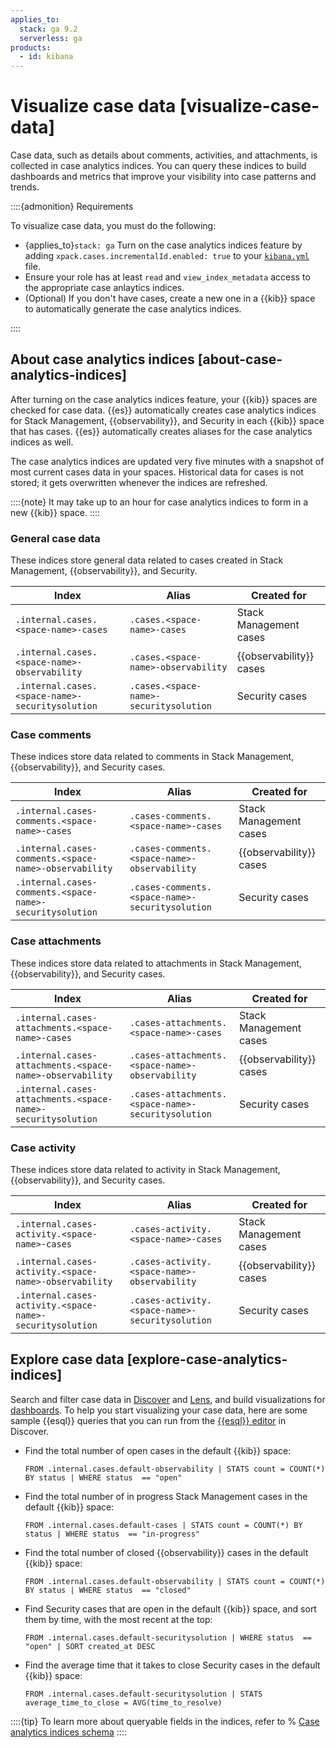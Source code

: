 ```yaml
---
applies_to:
  stack: ga 9.2
  serverless: ga
products:
  - id: kibana
---
```


# Visualize case data [visualize-case-data]

Case data, such as details about comments, activities, and attachments, is collected in case analytics indices. You can query these indices to build dashboards and metrics that improve your visibility into case patterns and trends. 

::::{admonition} Requirements

To visualize case data, you must do the following:

* {applies_to}`stack: ga` Turn on the case analytics indices feature by adding `xpack.cases.incrementalId.enabled: true` to your [`kibana.yml`](/deploy-manage/stack-settings.md) file.
* Ensure your role has at least `read` and `view_index_metadata` access to the appropriate case anlaytics indices.
* (Optional) If you don't have cases, create a new one in a {{kib}} space to automatically generate the case analytics indices. 

::::

## About case analytics indices [about-case-analytics-indices]

After turning on the case analytics indices feature, your {{kib}} spaces are checked for case data. {{es}} automatically creates case analytics indices for Stack Management, {{observability}}, and Security in each {{kib}} space that has cases. {{es}} automatically creates aliases for the case analytics indices as well.

The case analytics indices are updated very five minutes with a snapshot of most current cases data in your spaces. Historical data for cases is not stored; it gets overwritten whenever the indices are refreshed.

::::{note} 
It may take up to an hour for case analytics indices to form in a new {{kib}} space. 
::::

### General case data

These indices store general data related to cases created in Stack Management, {{observability}}, and Security.

| Index    | Alias | Created for | 
| ---------------------------- | ---------------------- |----------------------------------------- | 
| `.internal.cases.<space-name>-cases` |  `.cases.<space-name>-cases` | Stack Management cases  | 
| `.internal.cases.<space-name>-observability` |  `.cases.<space-name>-observability` | {{observability}} cases   | 
| `.internal.cases.<space-name>-securitysolution` |  `.cases.<space-name>-securitysolution` | Security cases  | 

### Case comments

These indices store data related to comments in Stack Management, {{observability}}, and Security cases.

| Index    | Alias | Created for | 
| ---------------------------- | ---------------------- |----------------------------------------- | 
| `.internal.cases-comments.<space-name>-cases` |  `.cases-comments.<space-name>-cases` | Stack Management cases    | 
| `.internal.cases-comments.<space-name>-observability` |  `.cases-comments.<space-name>-observability` | {{observability}} cases    | 
| `.internal.cases-comments.<space-name>-securitysolution` |  `.cases-comments.<space-name>-securitysolution` | Security cases   | 


### Case attachments

These indices store data related to attachments in Stack Management, {{observability}}, and Security cases.

| Index    | Alias | Created for | 
| ---------------------------- | ---------------------- |----------------------------------------- | 
| `.internal.cases-attachments.<space-name>-cases` |  `.cases-attachments.<space-name>-cases` | Stack Management cases    | 
| `.internal.cases-attachments.<space-name>-observability` |  `.cases-attachments.<space-name>-observability` | {{observability}} cases    | 
| `.internal.cases-attachments.<space-name>-securitysolution` |  `.cases-attachments.<space-name>-securitysolution` | Security cases    | 

### Case activity

These indices store data related to activity in Stack Management, {{observability}}, and Security cases.

| Index    | Alias | Created for | 
| ---------------------------- | ---------------------- |----------------------------------------- | 
| `.internal.cases-activity.<space-name>-cases` |  `.cases-activity.<space-name>-cases` | Stack Management cases    | 
| `.internal.cases-activity.<space-name>-observability` |  `.cases-activity.<space-name>-observability` | {{observability}} cases    | 
| `.internal.cases-activity.<space-name>-securitysolution` |  `.cases-activity.<space-name>-securitysolution` | Security cases    | 


## Explore case data [explore-case-analytics-indices]

Search and filter case data in [Discover](../../discover.md) and [Lens](../../visualize/lens.md), and build visualizations for [dashboards](../../dashboards.md). To help you start visualizing your case data, here are some sample {{esql}} queries that you can run from the [{{esql}} editor](../../../explore-analyze/query-filter/languages/esql-kibana.md#esql-kibana-get-started) in Discover.

* Find the total number of open cases in the default {{kib}} space:

  ```console
  FROM .internal.cases.default-observability | STATS count = COUNT(*) BY status | WHERE status  == "open"
  ```

* Find the total number of in progress Stack Management cases in the default {{kib}} space:

  ```console
  FROM .internal.cases.default-cases | STATS count = COUNT(*) BY status | WHERE status  == "in-progress"
  ```

* Find the total number of closed {{observability}} cases in the default {{kib}} space:

  ```console
  FROM .internal.cases.default-observability | STATS count = COUNT(*) BY status | WHERE status  == "closed"
  ```

* Find Security cases that are open in the default {{kib}} space, and sort them by time, with the most recent at the top:

  ```console
  FROM .internal.cases.default-securitysolution | WHERE status  == "open" | SORT created_at DESC
  ```

* Find the average time that it takes to close Security cases in the default {{kib}} space:

  ```console
  FROM .internal.cases.default-securitysolution | STATS average_time_to_close = AVG(time_to_resolve)
  ```

::::{tip} 
To learn more about queryable fields in the indices, refer to 
% [Case analytics indices schema](kibana://reference/case-analytics-indices-schema.md) 
::::